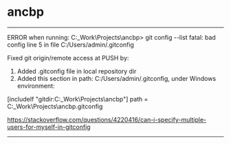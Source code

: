 # ancbp

********************************************

ERROR when running:
C:\_Work\Projects\ancbp> git config --list
fatal: bad config line 5 in file C:/Users/admin/.gitconfig

Fixed git origin/remote access at PUSH by:
1. Added .gitconfig file in local repository dir
2. Added this section in path: C:/Users/admin/.gitconfig, under Windows environment:

[includeIf "gitdir:C:\_Work\Projects\ancbp"]
    path = C:\_Work\Projects\ancbp\.gitconfig


https://stackoverflow.com/questions/4220416/can-i-specify-multiple-users-for-myself-in-gitconfig

********************************************    